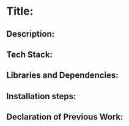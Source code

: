 # Title:

## Description:


## Tech Stack:


## Libraries and Dependencies:

## Installation steps:

## Declaration of Previous Work:

